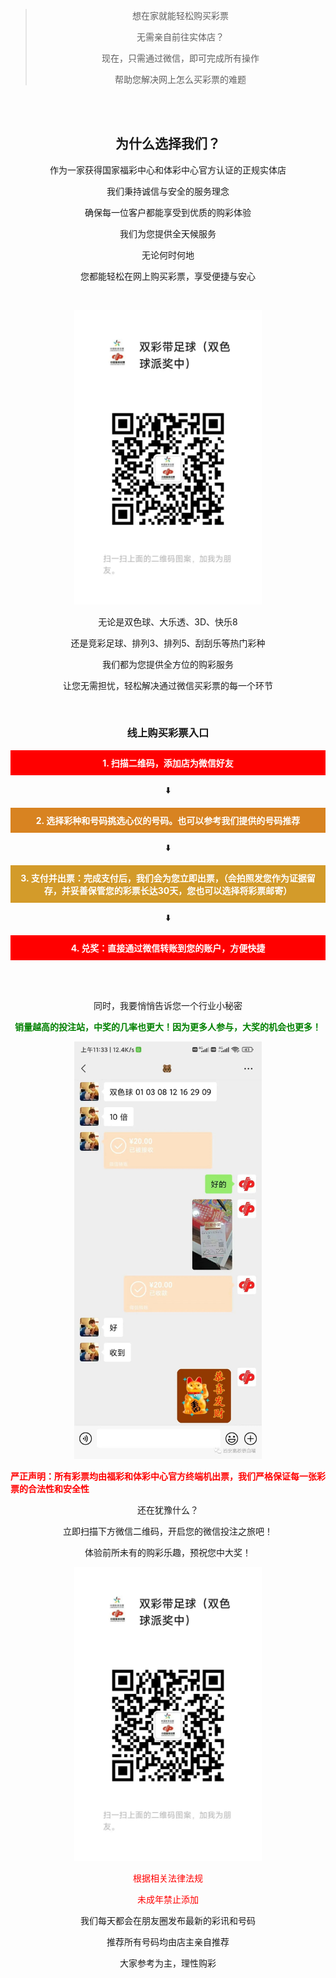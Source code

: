 > <p align="center">想在家就能轻松购买彩票</p>
> <p align="center">无需亲自前往实体店？</p>
> <p align="center">现在，只需通过微信，即可完成所有操作</p>
> <p align="center">帮助您解决网上怎么买彩票的难题</p> 
<br>
<br>

<link rel="stylesheet" href="style.css">

<h2 style="text-align: center;">为什么选择我们？</h2>
<p align="center">作为一家获得国家福彩中心和体彩中心官方认证的正规实体店</p> 
<p align="center">我们秉持诚信与安全的服务理念</p> 
<p align="center">确保每一位客户都能享受到优质的购彩体验</p> 
<p align="center">我们为您提供全天候服务</p> 
<p align="center">无论何时何地</p> 
<p align="center">您都能轻松在网上购买彩票，享受便捷与安心</p> 
<br>
<p align="center"><img src="fetch_url.jpg"  width="300"></p> 

<p align="center">无论是双色球、大乐透、3D、快乐8</p> 
<p align="center">还是竞彩足球、排列3、排列5、刮刮乐等热门彩种</p> 
<p align="center">我们都为您提供全方位的购彩服务</p> 
<p align="center">让您无需担忧，轻松解决通过微信买彩票的每一个环节</p> 


<i class="fas fa-arrow-right"></i>

<br>


<h3 style="text-align: center;">线上购买彩票入口</h3>
<div style="background-color: red; padding: 10px;color:#ffffff; text-align: center; font-weight: bold;">
    1. 扫描二维码，添加店为微信好友
</div>
<p align="center">⬇️ </p> 


<div style="background-color: #d88321;color:#ffffff; padding: 10px; text-align: center; font-weight: bold;">
    2. 选择彩种和号码挑选心仪的号码。也可以参考我们提供的号码推荐
</div>

<p align="center">⬇️ </p> 

<div style="background-color: #d39b2a;color:#ffffff; padding: 10px; text-align: center; font-weight: bold;">
    3. 支付并出票：完成支付后，我们会为您立即出票，（会拍照发您作为证据留存，并妥善保管您的彩票长达30天，您也可以选择将彩票邮寄）
</div>

<p align="center">⬇️ </p> 

<div style="background-color: red;color:#ffffff; padding: 10px; text-align: center; font-weight: bold;">
    4. 兑奖：直接通过微信转账到您的账户，方便快捷
</div>

<br><br>



<p align="center">同时，我要悄悄告诉您一个行业小秘密</p> 

<p align="center" style="color: green; font-weight: bold;">销量越高的投注站，中奖的几率也更大！因为更多人参与，大奖的机会也更多！</p> 

<p align="center"><img src="fetch_url (1).jpg"  width="300"></p> 
<p  style="color: red; font-weight: bold;">严正声明：所有彩票均由福彩和体彩中心官方终端机出票，我们严格保证每一张彩票的合法性和安全性</p> 

<p align="center">还在犹豫什么？</p> 
<p align="center">立即扫描下方微信二维码，开启您的微信投注之旅吧！</p> 
<p align="center">体验前所未有的购彩乐趣，预祝您中大奖！</p> 

<p align="center"><img src="fetch_url.jpg"  width="300"></p> 








<p align="center" style="color: red;">根据相关法律法规</p> 
<p align="center" style="color: red;">未成年禁止添加</p> 


<p align="center">我们每天都会在朋友圈发布最新的彩讯和号码</p> 
<p align="center">推荐所有号码均由店主亲自推荐</p> 
<p align="center">大家参考为主，理性购彩</p> 











